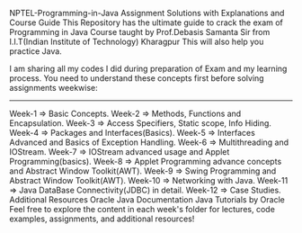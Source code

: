 NPTEL-Programming-in-Java Assignment Solutions with Explanations and Course Guide
This Repository has the ultimate guide to crack the exam of Programming in Java Course taught by Prof.Debasis Samanta Sir from I.I.T(Indian Institute of Technology) Kharagpur
This will also help you practice Java.

I am sharing all my codes I did during preparation of Exam and my learning process.
You need to understand these concepts first before solving assignments weekwise:

--------------------------------------------------------------------------------------------------------------------------------------------------------------------------------------------
Week-1 => Basic Concepts.
Week-2 => Methods, Functions and Encapsulation.
Week-3 => Access Specifiers, Static scope, Info Hiding.
Week-4 => Packages and Interfaces(Basics).
Week-5 => Interfaces Advanced and Basics of Exception Handling.
Week-6 => Multithreading and IOStream.
Week-7 => IOStream advanced usage and Applet Programming(basics).
Week-8 => Applet Programming advance concepts and Abstract Window Toolkit(AWT).
Week-9 => Swing Programming and Abstract Window Toolkit(AWT).
Week-10 => Networking with Java.
Week-11 => Java DataBase Connectivity(JDBC) in detail.
Week-12 => Case Studies.
Additional Resources
Oracle Java Documentation
Java Tutorials by Oracle
Feel free to explore the content in each week's folder for lectures, code examples, assignments, and additional resources!
